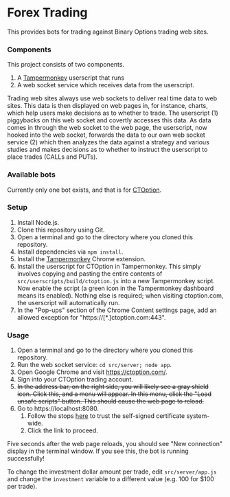 Forex Trading
=============
This provides bots for trading against Binary Options trading web sites.

### Components

This project consists of two components.

1. A [Tampermonkey](https://tampermonkey.net/) userscript that runs
2. A web socket service which receives data from the userscript.

Trading web sites always use web sockets to deliver real time data to web sites. This data
is then displayed on web pages in, for instance, charts, which help users make decisions
as to whether to trade. The userscript (1) piggybacks on this web socket and covertly
accesses this data. As data comes in through the web socket to the web page, the userscript,
now hooked into the web socket, forwards the data to our own web socket service (2) which
then analyzes the data against a strategy and various studies and makes decisions as to whether
to instruct the userscript to place trades (CALLs and PUTs).

### Available bots

Currently only one bot exists, and that is for [CTOption](https://ctoption.com/).

### Setup

1. Install Node.js.
2. Clone this repository using Git.
3. Open a terminal and go to the directory where you cloned this repository.
4. Install dependencies via `npm install`.
5. Install the [Tampermonkey](https://chrome.google.com/webstore/detail/tampermonkey/dhdgffkkebhmkfjojejmpbldmpobfkfo?hl=en) Chrome extension.
6. Install the userscript for CTOption in Tampermonkey. This simply involves copying and pasting the entire
contents of `src/userscripts/build/ctoption.js` into a new Tampermonkey script. Now enable the script (a green
icon in the Tampermonkey dashboard means its enabled). Nothing else is required; when visiting ctoption.com,
the userscript will automatically run.
7. In the "Pop-ups" section of the Chrome Content settings page, add an allowed exception for "https://[*.]ctoption.com:443".

### Usage

1. Open a terminal and go to the directory where you cloned this repository.
2. Run the web socket service: `cd src/server; node app`.
3. Open Google Chrome and visit https://ctoption.com/.
4. Sign into your CTOption trading account.
5. ~~In the address bar, on the right side, you will likely see a gray shield icon. Click this, and a menu
will appear. In this menu, click the "Load unsafe scripts" button. This should cause the web page to reload.~~
6. Go to https://localhost:8080.
    1. Follow the stops [here](https://www.accuweaver.com/2014/09/19/make-chrome-accept-a-self-signed-certificate-on-osx/) to trust the self-signed certificate system-wide.
    2. Click the link to proceed.

Five seconds after the web page reloads, you should see "New connection" display in the terminal window.
If you see this, the bot is running successfully!

To change the investment dollar amount per trade, edit `src/server/app.js` and change the `investment` variable
to a different value (e.g. 100 for $100 per trade).
